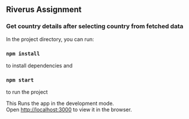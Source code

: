 ## Riverus Assignment

### Get country details after selecting country from fetched data

In the project directory, you can run:

### `npm install`

to install dependencies and

### `npm start`

to run the project

This Runs the app in the development mode.<br />
Open [http://localhost:3000](http://localhost:3000) to view it in the browser.
